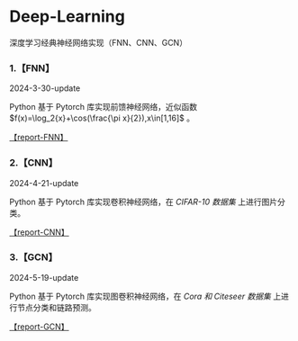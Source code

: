 # Deep-Learning
深度学习经典神经网络实现（FNN、CNN、GCN）

### **1.【FNN】**

2024-3-30-update

Python 基于 Pytorch 库实现前馈神经网络，近似函数 $f(x)=\log_2{x}+\cos(\frac{\pi x}{2}),x\in[1,16]$ 。

[【report-FNN】](./1_FNN/src/report-FNN.md)

### **2.【CNN】**

2024-4-21-update

Python 基于 Pytorch 库实现卷积神经网络，在 *CIFAR-10 数据集* 上进行图片分类。

[【report-CNN】](./2_CNN/src/report-CNN.md)

### **3.【GCN】**

2024-5-19-update

Python 基于 Pytorch 库实现图卷积神经网络，在 *Cora 和 Citeseer 数据集* 上进行节点分类和链路预测。

[【report-GCN】](./3_GCN/src/report-GCN.md)